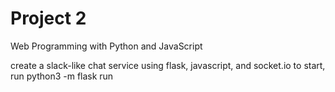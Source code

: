 # Project 2

Web Programming with Python and JavaScript

create a slack-like chat service using flask, javascript, and socket.io
to start, run python3 -m flask run
